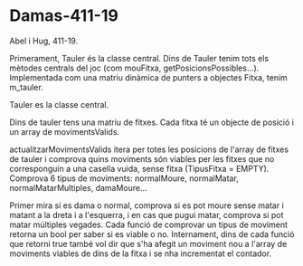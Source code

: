 # Damas-411-19
Abel i Hug, 411-19.



Primerament, Tauler és la classe central. Dins de Tauler tenim tots els mètodes centrals del joc (com mouFitxa, getPosicionsPossibles...).
Implementada com una matriu dinàmica de punters a objectes Fitxa, tenim m_tauler. 





Tauler es la classe central.

Dins de tauler tens una matriu de fitxes. Cada fitxa té un objecte de posició i un array de movimentsValids.

actualitzarMovimentsValids itera per totes les posicions de l'array de fitxes de tauler i comprova quins moviments són viables 
per les fitxes que no corresponguin a una casella vuida, sense fitxa (TipusFitxa = EMPTY). Comprova 6 tipus de moviments: normalMoure, 
normalMatar, normalMatarMultiples, damaMoure...

Primer mira si es dama o normal, comprova si es pot moure sense matar i matant a la dreta i a l'esquerra, i en cas que pugui matar, 
comprova si pot matar múltiples vegades. Cada funció de comprovar un tipus de moviment retorna un bool per saber si es viable o no. Internament, 
dins de cada funció que retorni true també vol dir que s'ha afegit un moviment nou a l'array de moviments viables de dins de la fitxa i se nha incrementat el contador. 





